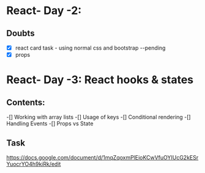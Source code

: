 # React- Day -2:

## Doubts

-[x] react card task - using normal css and bootstrap --pending  
-[x] props

# React- Day -3: React hooks & states

## Contents:

-[] Working with array lists
-[] Usage of keys
-[] Conditional rendering
-[] Handling Events
-[] Props vs State

## Task

https://docs.google.com/document/d/1mqZqoxmPlEioKCwVfuOYIUcG2kESrYuocrYO4h9kiRk/edit
